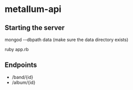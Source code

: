 # metallum-api

## Starting the server

mongod --dbpath data (make sure the data directory exists)

ruby app.rb


## Endpoints

- /band/{id}
- /album/{id}


